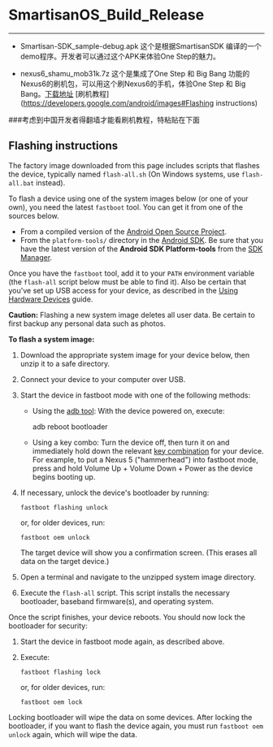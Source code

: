 # SmartisanOS_Build_Release

----

* Smartisan-SDK_sample-debug.apk 这个是根据SmartisanSDK 编译的一个demo程序。开发者可以通过这个APK来体验One Step的魅力。

* nexus6_shamu_mob31k.7z 这个是集成了One Step 和 Big Bang 功能的Nexus6的刷机包，可以用这个刷Nexus6的手机，体验One Step 和 Big Bang。[下载地址](http://dl2.smartisan.cn/shuaji/other_phone/opensource/nexus6_shamu_mob31k.7z) [刷机教程](https://developers.google.com/android/images#Flashing instructions)


###考虑到中国开发者得翻墙才能看刷机教程，特粘贴在下面
<h2 id="instructions">Flashing instructions</h2>
<p>The factory image downloaded from this page includes scripts that flashes the
device, typically named <code>flash-all.sh</code> (On Windows systems, use <code>flash-all.bat</code>
instead).</p>
<p>To flash a device using one of the system images below (or one of your own), you
need the latest <code>fastboot</code> tool. You can get it from one of the sources below.</p>
<ul>
<li>From a compiled version of the
  <a href="https://source.android.com/">Android Open Source Project</a>.</li>
<li>From the <code>platform-tools/</code> directory in the
  <a href="https://developer.android.com/sdk">Android SDK</a>. Be sure that you have the
  latest version of the <strong>Android SDK Platform-tools</strong> from the
  <a href="http://developer.android.com/tools/help/sdk-manager.html">SDK Manager</a>.</li>
</ul>
<p>Once you have the <code>fastboot</code> tool, add it to your <code>PATH</code> environment variable
(the <code>flash-all</code> script below must be able to find it). Also be certain that
you've set up USB access for your device, as described in the
<a href="http://developer.android.com/tools/device.html">Using Hardware Devices</a> guide.</p>
<aside class="caution"><strong>Caution:</strong><span> Flashing a new system image deletes all user data. Be certain to first
backup any personal data such as photos.</span></aside>
<p><strong>To flash a system image:</strong></p>
<ol>
<li>
<p>Download the appropriate system image for your device below, then unzip it
   to a safe directory.</p>
</li>
<li>
<p>Connect your device to your computer over USB.</p>
</li>
<li>
<p>Start the device in fastboot mode with one of the following methods:</p>
<ul>
<li>
<p>Using the <a href="http://developer.android.com/tools/help/adb.html">adb tool</a>:
  With the device powered on, execute:</p>
<p>adb reboot bootloader</p>
</li>
<li>
<p>Using a key combo: Turn the device off, then turn it on and immediately
  hold down the relevant
  <a href="https://source.android.com/source/building-devices.html#booting-into-fastboot-mode">key combination</a>
  for your device. For example, to put a Nexus 5 ("hammerhead") into
  fastboot mode, press and hold Volume Up + Volume Down + Power as the
  device begins booting up.</p>
</li>
</ul>
</li>
<li>
<p>If necessary, unlock the device's bootloader by running:</p>
<pre class="prettyprint notranslate" translate="no"><code>fastboot flashing unlock
</code></pre>
<p>or, for older devices, run:</p>
<pre class="prettyprint notranslate" translate="no"><code>fastboot oem unlock
</code></pre>
<p>The target device will show you a confirmation screen. (This erases all data
on the target device.)</p>
</li>
<li>
<p>Open a terminal and navigate to the unzipped system image directory.</p>
</li>
<li>
<p>Execute the <code>flash-all</code> script. This script installs the necessary
   bootloader, baseband firmware(s), and operating system.</p>
</li>
</ol>
<p>Once the script finishes, your device reboots. You should now lock the
bootloader for security:</p>
<ol>
<li>
<p>Start the device in fastboot mode again, as described above.</p>
</li>
<li>
<p>Execute:</p>
<pre class="prettyprint notranslate" translate="no"><code>fastboot flashing lock
</code></pre>
<p>or, for older devices, run:</p>
<pre class="prettyprint notranslate" translate="no"><code>fastboot oem lock
</code></pre>
</li>
</ol>
<p>Locking bootloader will wipe the data on some devices. After locking the
bootloader, if you want to flash the device again, you must run <code>fastboot oem
unlock</code> again, which will wipe the data.</p>
